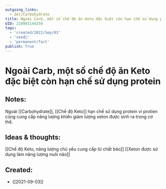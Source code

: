 ```yaml
---
outgoing_links:
  - Zet/Carbohydrate
title: Ngoài Carb, một số chế độ ăn Keto đặc biệt còn hạn chế sử dụng protein
UID: 210903144259
tags:
  - 'created/2021/Sep/03'
  - 'seed🥜'
  - 'permanent/fact'
publish: True
---
```

# Ngoài Carb, một số chế độ ăn Keto đặc biệt còn hạn chế sử dụng protein

## Notes:
Ngoài [[Carbohydrate]], [[Chế độ Keto]] hạn chế sử dụng protein vì protien cũng cung cấp năng lượng khiến giảm lượng xeton được sinh ra trong cơ thể. 

## Ideas & thoughts:
[[Chế độ Keto, năng lượng chủ yếu cung cấp từ chất béo]]
[[Xeton được sử dụng làm năng lượng nuôi não]]
## Created:
- [[2021-09-03]]
